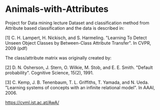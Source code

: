 # Animals-with-Attributes
Project for Data mining lecture
Dataset and classification method from
Attribute based classification and the data is described in:

[1] C. H. Lampert, H. Nickisch, and S. Harmeling. "Learning To Detect Unseen Object Classes by Between-Class Attribute Transfer". In CVPR, 2009 (pdf)

The class/attribute matrix was originally created by:

[2] D. N. Osherson, J. Stern, O. Wilkie, M. Stob, and E. E. Smith. "Default probability". Cognitive Science, 15(2), 1991.

[3] C. Kemp, J. B. Tenenbaum, T. L. Griffiths, T. Yamada, and N. Ueda. "Learning systems of concepts with an infinite relational model". In AAAI, 2006.

https://cvml.ist.ac.at/AwA/

